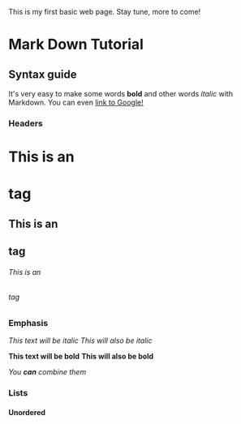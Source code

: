 This is my first basic web page. Stay tune, more to come!

# Mark Down Tutorial

## Syntax guide
It's very easy to make some words **bold** and other words *italic* with Markdown. You can even
  [link to Google!](http://google.com)

### Headers
# This is an <h1> tag
## This is an <h2> tag
###### This is an <h6> tag

### Emphasis
*This text will be italic*
_This will also be italic_

**This text will be bold**
__This will also be bold__

_You **can** combine them_

### Lists
#### Unordered
